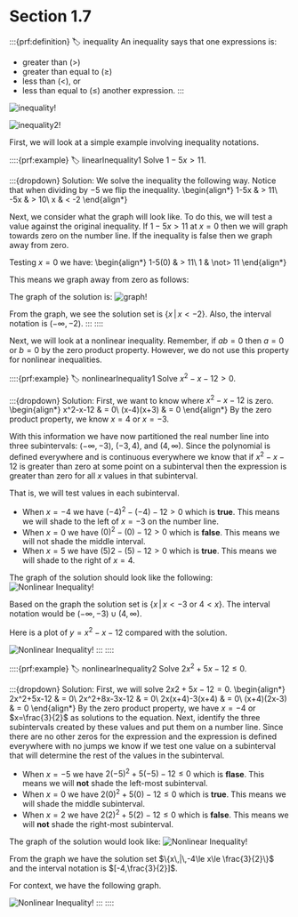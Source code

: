 # Section 1.7

:::{prf:definition}
:label: inequality
An inequality says that one expressions is:
* greater than ($>$)
* greater than equal to ($\ge$)
* less than ($<$), or
* less than equal to ($\le$)
another expression.
:::

![inequality!](images/inequality.png "Table of information about inequality notations")

![inequality2!](images/inequality2.png "Second part of the information")

First, we will look at a simple example involving inequality notations.

::::{prf:example}
:label: linearInequality1
Solve $1-5x>11$.

:::{dropdown} Solution:
We solve the inequality the following way. Notice that when dividing by $-5$ we flip the inequality.
\begin{align*}
    1-5x & > 11\\
    -5x & > 10\\
    x & < -2
\end{align*}

Next, we consider what the graph will look like. To do this, we will test a value against the original inequality. If $1-5x>11$ at $x=0$ then we will graph towards zero on the number line. If the inequality is false then we graph away from zero.

Testing $x=0$ we have:
\begin{align*}
    1-5(0) & > 11\\
    1 & \not> 11
\end{align*}

This means we graph away from zero as follows:

The graph of the solution is: ![graph!](images/linearInequality1.png)

From the graph, we see the solution set is $\{x\,|\,x<-2\}$. Also, the interval notation is $(-\infty,-2)$.
:::
::::

Next, we will look at a nonlinear inequality. Remember, if $ab=0$ then $a=0$ or $b=0$ by the zero product property. However, we do not use this property for nonlinear inequalities.

::::{prf:example}
:label: nonlinearInequality1
Solve $x^2-x-12>0$.

:::{dropdown} Solution:
First, we want to know where $x^2-x-12$ is zero. 
\begin{align*}
    x^2-x-12 & = 0\\
    (x-4)(x+3) & = 0
\end{align*}
By the zero product property, we know $x=4$ or $x=-3$.

With this information we have now partitioned the real number line into three subintervals: $(-\infty,-3)$, $(-3,4)$, and $(4,\infty)$. Since the polynomial is defined everywhere and is continuous everywhere we know that if $x^2-x-12$ is greater than zero at some point on a subinterval then the expression is greater than zero for all $x$ values in that subinterval.

That is, we will test values in each subinterval.

* When $x=-4$ we have $(-4)^2-(-4)-12 > 0$ which is **true**. This means we will shade to the left of $x=-3$ on the number line.
* When $x=0$ we have $(0)^2-(0)-12 > 0$ which is **false**. This means we will not shade the middle interval.
* When $x=5$ we have $(5)2-(5)-12 > 0$ which is **true**. This means we will shade to the right of $x=4$.

The graph of the solution should look like the following: ![Nonlinear Inequality!](images/nonlinearInequality1.png)

Based on the graph the solution set is $\{x\,|\,x<-3\text{ or }4<x\}$. The interval notation would be $(-\infty,-3)\cup(4,\infty)$.

Here is a plot of $y=x^2-x-12$ compared with the solution.

![Nonlinear Inequality!](images/nonlinearInequality2.png)
:::
::::

::::{prf:example}
:label: nonlinearInequality2
Solve $2x^2+5x-12\le 0$.

:::{dropdown} Solution:
First, we will solve $2x2+5x-12 = 0$.
\begin{align*}
    2x^2+5x-12 & = 0\\
    2x^2+8x-3x-12 & = 0\\
    2x(x+4)-3(x+4) & = 0\\
    (x+4)(2x-3) & = 0
\end{align*}
By the zero product property, we have $x=-4$ or $x=\frac{3}{2}$ as solutions to the equation. Next, identify the three subintervals created by these values and put them on a number line. Since there are no other zeros for the expression and the expression is defined everywhere with no jumps we know if we test one value on a subinterval that will determine the rest of the values in the subinterval.
* When $x=-5$ we have $2(-5)^2+5(-5)-12\le 0$ which is **flase**. This means we will **not** shade the left-most subinterval.
* When $x=0$ we have $2(0)^2+5(0)-12\le0$ which is **true**. This means we will shade the middle subinterval.
* When $x=2$ we have $2(2)^2+5(2)-12\le0$ which is **false**. This means we will **not** shade the right-most subinterval.

The graph of the solution would look like: ![Nonlinear Inequality!](images/nonlinearInequality3.png)

From the graph we have the solution set $\{x\,|\,-4\le x\le \frac{3}{2}\}$ and the interval notation is $[-4,\frac{3}{2}]$.

For context, we have the following graph.

![Nonlinear Inequality!](images/nonlinearInequality4.png)
:::
::::